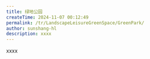 ```yaml
---
title: 绿地公园
createTime: 2024-11-07 00:12:49
permalink: /tr/LandscapeLeisureGreenSpace/GreenPark/
author: sunshang-hl
description: xxxx
---
```


xxxx